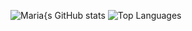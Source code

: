 ![Maria{s GitHub stats](https://github-readme-stats.vercel.app/api?username=e4fgg&show_icons=true&theme=dracula)
![Top Languages](https://github-readme-stats.vercel.app/api/top-langs/?username=e4fgg&hide_progress=true)
